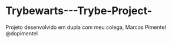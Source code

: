 # Trybewarts---Trybe-Project-
Projeto desenvolvido em dupla com meu colega, Marcos Pimentel @dopimentel
